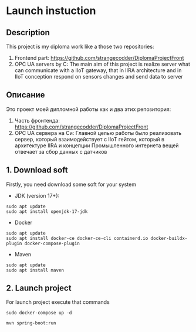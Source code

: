 # Launch instuction
## Description
This project is my diploma work like a those two repositories:
1. Frontend part: https://github.com/strangecodder/DiplomaProjectFront
2. OPC UA servers by C: 
The main aim of this project is realize server what can communicate with a IIoT gateway, that in IIRA architecture and in IIoT conception respond on sensors changes and send data to server

## Описание
Это проект моей дипломной работы как и два этих репозитория:
1. Часть фронтенда: https://github.com/strangecodder/DiplomaProjectFront
2. OPC UA сервера на Си: 
Главной целью работы было реализовать сервер, который взаимодействует с IIoT гейтом, который в архитектуре IIRA и концепции Промышленного интернета вещей отвечает за сбор данных с датчиков
## 1. Download soft
Firstly, you need download some soft for your system
* JDK (version 17+):
```
sudo apt update
sudo apt install openjdk-17-jdk
```
* Docker
```
sudo apt update
sudo apt install docker-ce docker-ce-cli containerd.io docker-buildx-plugin docker-compose-plugin
```
* Maven
```
sudo apt update
sudo apt install maven
```
## 2. Launch project
For launch project execute that commands
```
sudo docker-compose up -d
```
```
mvn spring-boot:run
```
